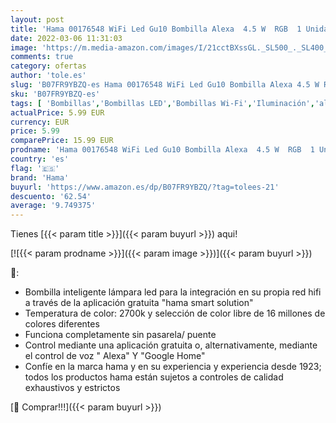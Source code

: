 ```yaml
---
layout: post
title: 'Hama 00176548 WiFi Led Gu10 Bombilla Alexa  4.5 W  RGB  1 Unidad  Paquete de 1 '
date: 2022-03-06 11:31:03
image: 'https://m.media-amazon.com/images/I/21cctBXssGL._SL500_._SL400_.jpg'
comments: true
category: ofertas
author: 'tole.es'
slug: 'B07FR9YBZQ-es Hama 00176548 WiFi Led Gu10 Bombilla Alexa 4.5 W RGB 1...'
sku: 'B07FR9YBZQ-es'
tags: [ 'Bombillas','Bombillas LED','Bombillas Wi-Fi','Iluminación','alexa','hama', ]
actualPrice: 5.99 EUR
currency: EUR
price: 5.99
comparePrice: 15.99 EUR
prodname: 'Hama 00176548 WiFi Led Gu10 Bombilla Alexa  4.5 W  RGB  1 Unidad  Paquete de 1 '
country: 'es'
flag: '🇪🇸'
brand: 'Hama'
buyurl: 'https://www.amazon.es/dp/B07FR9YBZQ/?tag=tolees-21'
descuento: '62.54'
average: '9.749375'
---
```


Tienes [{{< param title >}}]({{< param buyurl >}}) aqui!

[![{{< param prodname >}}]({{< param image >}})]({{< param buyurl >}})

🔎:

- Bombilla inteligente lámpara led para la integración en su propia red hifi a través de la aplicación gratuita "hama smart solution"
- Temperatura de color: 2700k y selección de color libre de 16 millones de colores diferentes
- Funciona completamente sin pasarela/ puente
- Control mediante una aplicación gratuita o, alternativamente, mediante el control de voz " Alexa" Y "Google Home"
- Confíe en la marca hama y en su experiencia y experiencia desde 1923; todos los productos hama están sujetos a controles de calidad exhaustivos y estrictos

[🛒 Comprar!!!]({{< param buyurl >}})
